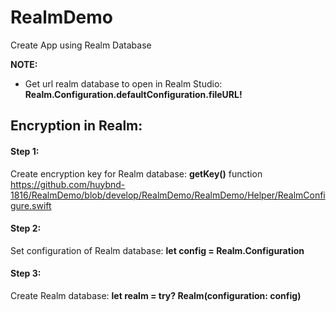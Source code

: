 # RealmDemo
Create App using Realm Database

**NOTE:** 
- Get url realm database to open in Realm Studio:  **Realm.Configuration.defaultConfiguration.fileURL!**

## **Encryption in Realm:**
#### Step 1: #### 
Create encryption key for Realm database: **getKey()** function 
https://github.com/huybnd-1816/RealmDemo/blob/develop/RealmDemo/RealmDemo/Helper/RealmConfigure.swift

#### Step 2: ####
Set configuration of Realm database: **let config = Realm.Configuration**

#### Step 3: ####
Create Realm database: **let realm = try? Realm(configuration: config)**
